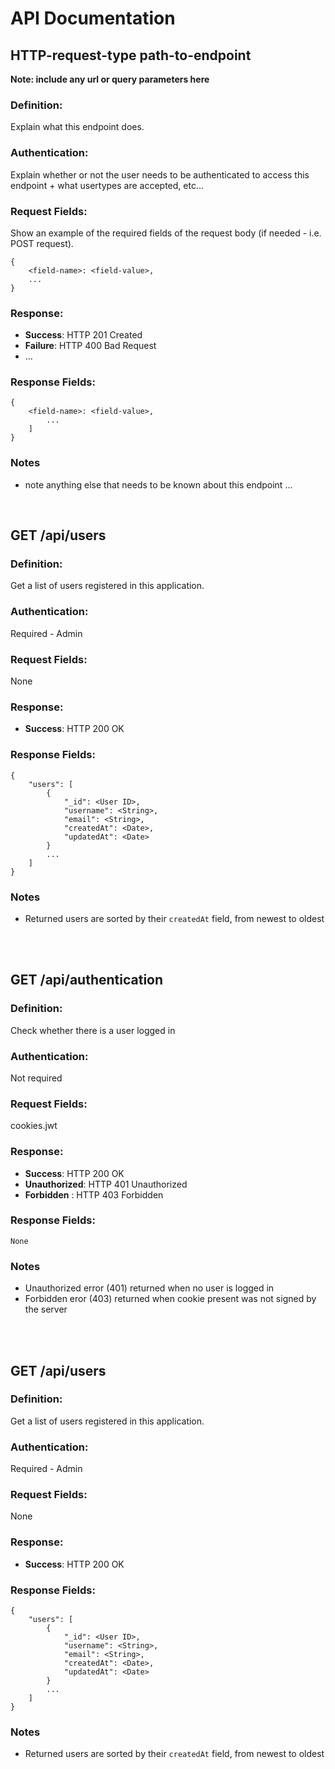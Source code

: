 # API Documentation

## HTTP-request-type path-to-endpoint

**Note: include any url or query parameters here**

### Definition:

Explain what this endpoint does.

### Authentication:

Explain whether or not the user needs to be authenticated to access this endpoint + what usertypes are accepted, etc...

### Request Fields:

Show an example of the required fields of the request body (if needed - i.e. POST request).

```
{
    <field-name>: <field-value>,
    ...
}
```

### Response:

- **Success**: HTTP 201 Created
- **Failure**: HTTP 400 Bad Request
- ...

### Response Fields:

```
{
    <field-name>: <field-value>,
        ...
    ]
}
```

### Notes

- note anything else that needs to be known about this endpoint
  ...

<br />

## GET /api/users

### Definition:

Get a list of users registered in this application.

### Authentication:

Required - Admin

### Request Fields:

None

### Response:

- **Success**: HTTP 200 OK

### Response Fields:

```
{
    "users": [
        {
            "_id": <User ID>,
            "username": <String>,
            "email": <String>,
            "createdAt": <Date>,
            "updatedAt": <Date>
        }
        ...
    ]
}
```

### Notes

- Returned users are sorted by their `createdAt` field, from newest to oldest

<br />

<br />

## GET /api/authentication

### Definition:

Check whether there is a user logged in

### Authentication:

Not required

### Request Fields:

cookies.jwt

### Response:

- **Success**: HTTP 200 OK
- **Unauthorized**: HTTP 401 Unauthorized
- **Forbidden** : HTTP 403 Forbidden

### Response Fields:

```
None
```

### Notes

- Unauthorized error (401) returned when no user is logged in
- Forbidden eror (403) returned when cookie present was not signed by the server

<br />

<br />

## GET /api/users

### Definition:

Get a list of users registered in this application.

### Authentication:

Required - Admin

### Request Fields:

None

### Response:

- **Success**: HTTP 200 OK

### Response Fields:

```
{
    "users": [
        {
            "_id": <User ID>,
            "username": <String>,
            "email": <String>,
            "createdAt": <Date>,
            "updatedAt": <Date>
        }
        ...
    ]
}
```

### Notes

- Returned users are sorted by their `createdAt` field, from newest to oldest

<br />
